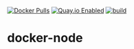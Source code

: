 [![Docker Pulls](https://badgen.net/docker/pulls/noenv/node)](https://hub.docker.com/r/noenv/node)
[![Quay.io Enabled](https://badgen.net/badge/quay%20pulls/enabled/green)](https://quay.io/repository/noenv/node)
[![build](https://github.com/NoEnv/docker-node/actions/workflows/build.yml/badge.svg)](https://github.com/NoEnv/docker-node/actions/workflows/build.yml)

# docker-node

